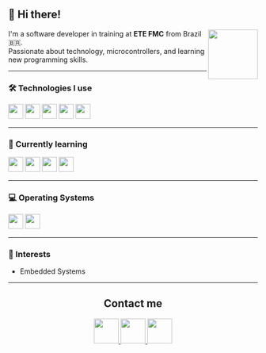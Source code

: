 ## 👋 Hi there!
<img src="https://github.com/user-attachments/assets/37cfffbd-c9ca-499c-ae25-9355d7ebf311" height="100px" align="right"/>

I'm a software developer in training at **ETE FMC** from Brazil 🇧🇷.  
Passionate about technology, microcontrollers, and learning new programming skills.

---

### 🛠️ Technologies I use  
<img src="https://cdn.jsdelivr.net/gh/devicons/devicon@latest/icons/c/c-original.svg" height="30px"/> <img src="https://cdn.jsdelivr.net/gh/devicons/devicon@latest/icons/cplusplus/cplusplus-original.svg" height="30px"/> <img src="https://cdn.jsdelivr.net/gh/devicons/devicon@latest/icons/csharp/csharp-original.svg" height="30px"/> <img src="https://cdn.jsdelivr.net/gh/devicons/devicon@latest/icons/arduino/arduino-original.svg" height="30px"/> <img src="https://github.com/user-attachments/assets/870c3490-8389-42f0-990e-537f65af8d8f" height="30px"/>

---

### 🌱 Currently learning  
<img src="https://cdn.jsdelivr.net/gh/devicons/devicon@latest/icons/python/python-original.svg" height="30px"/> <img src="https://cdn.jsdelivr.net/gh/devicons/devicon@latest/icons/javascript/javascript-original.svg" height="30px"/> <img src="https://cdn.jsdelivr.net/gh/devicons/devicon@latest/icons/html5/html5-original.svg" height="30px"/> <img src="https://cdn.jsdelivr.net/gh/devicons/devicon@latest/icons/css3/css3-original.svg" height="30px"/>

---

### 💻 Operating Systems  
<img src="https://cdn.jsdelivr.net/gh/devicons/devicon@latest/icons/windows11/windows11-original-wordmark.svg" height="30px"/> <img src="https://cdn.jsdelivr.net/gh/devicons/devicon@latest/icons/archlinux/archlinux-original.svg" height="30px"/>

---

### 🧠 Interests
- Embedded Systems

---

<h2 align = "center">Contact me</h2>
<p align="center">
  <a href="https://www.linkedin.com/in/MachadoDias" target="_blank">
    <img src="https://cdn.jsdelivr.net/gh/devicons/devicon@latest/icons/linkedin/linkedin-original.svg" height="50px"/>
  </a>
  <a href="https://github.com/MachadoDias" target="_blank">
    <img src="https://github.com/user-attachments/assets/c9b02abe-9a5c-4fb0-90c1-e9ef0e3018b5" height="50px"/>
  </a>
  <a href="https://www.instagram.com/_gabrielmachadodias/" target="_blank">
    <img src="https://github.com/user-attachments/assets/e6bfc7c7-542f-4ae8-ac4f-d0f88d9bfc03" height="50px"/>
  </a>
</p>

